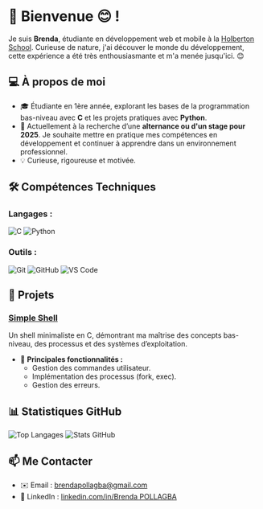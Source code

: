 
# 👋 Bienvenue 😊 !

Je suis **Brenda**, étudiante en développement web et mobile à la [Holberton School](https://www.holbertonschool.com/). Curieuse de nature, j'ai découver le monde du développement, cette expérience a été très enthousiasmante et m'a menée jusqu'ici. 😊  

## 💻 **À propos de moi**
- 🎓 Étudiante en 1ère année, explorant les bases de la programmation bas-niveau avec **C** et les projets pratiques avec **Python**.  
- 🔎 Actuellement à la recherche d’une **alternance ou d'un stage pour 2025**. Je souhaite mettre en pratique mes compétences en développement et continuer à apprendre dans un environnement professionnel.
- 💡 Curieuse, rigoureuse et motivée.  

## 🛠️ **Compétences Techniques**
### **Langages** :
![C](https://img.shields.io/badge/-C-blue?style=flat-square&logo=c) ![Python](https://img.shields.io/badge/-Python-yellow?style=flat-square&logo=python) 
### **Outils** :  
![Git](https://img.shields.io/badge/-Git-black?style=flat-square&logo=git) ![GitHub](https://img.shields.io/badge/-GitHub-181717?style=flat-square&logo=github) ![VS Code](https://img.shields.io/badge/-VSCode-blue?style=flat-square&logo=visual-studio-code)   

## 🌟 **Projets**
### [Simple Shell](https://github.com/Bree-Coding/holbertonschool-simple_shell) 
Un shell minimaliste en C, démontrant ma maîtrise des concepts bas-niveau, des processus et des systèmes d’exploitation.
- 📌 **Principales fonctionnalités :**  
  - Gestion des commandes utilisateur.  
  - Implémentation des processus (fork, exec).  
  - Gestion des erreurs.  

## 📊 **Statistiques GitHub**  
![Top Langages](https://github-readme-stats.vercel.app/api/top-langs/?username=Bree-Coding&layout=compact&theme=radical)
![Stats GitHub](https://github-readme-stats.vercel.app/api?username=Bree-Coding&show_icons=true&theme=radical)

## 📫 **Me Contacter**
- ✉️ Email :  [brendapollagba@gmail.com](mailto:brendapollagba@gmail.com)  
- 🔗 LinkedIn : [linkedin.com/in/Brenda POLLAGBA](www.linkedin.com/in/brenda-pollagba)

